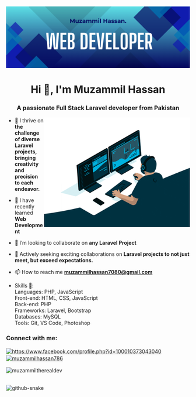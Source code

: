 ![logo](https://github.com/MuzammilTheRealDev/MuzammilTheRealDev/blob/main/My%20Header.png)
<h1 align="center">Hi 👋, I'm Muzammil Hassan</h1>
<h3 align="center">A passionate Full Stack Laravel developer from Pakistan</h3>
    <img src="giphy.gif"   align="right" width="400px" alt="">
    
- 👀 I thrive on **the challenge of diverse Laravel projects, bringing creativity and precision to each endeavor.**

- 🌱 I have recently learned **Web Development**

- 💞️ I’m looking to collaborate on **any Laravel Project**

- 💼 Actively seeking exciting collaborations on **Laravel projects to not just meet, but exceed expectations.**

- 📫 How to reach me **muzammilhassan7080@gmail.com**

- Skills 🚀: <br>
Languages: PHP, JavaScript <br>
Front-end: HTML, CSS, JavaScript <br>
Back-end: PHP  <br>
Frameworks: Laravel, Bootstrap <br>
Databases: MySQL <br>
Tools:  Git, VS Code, Photoshop  <br>

<h3 align="left">Connect with me:</h3>
<p align="left">
<a href="https://fb.com/https://www.facebook.com/profile.php?id=100010373043040" target="blank"><img align="center" src="https://raw.githubusercontent.com/rahuldkjain/github-profile-readme-generator/master/src/images/icons/Social/facebook.svg" alt="https://www.facebook.com/profile.php?id=100010373043040" height="30" width="40" /></a>
<a href="https://instagram.com/muzammilhassan786" target="blank"><img align="center" src="https://raw.githubusercontent.com/rahuldkjain/github-profile-readme-generator/master/src/images/icons/Social/instagram.svg" alt="muzammilhassan786" height="30" width="40" /></a>
</p>




<p><img align="center" src="https://github-readme-stats.vercel.app/api/top-langs?username=muzammiltherealdev&show_icons=true&locale=en&layout=compact" alt="muzammiltherealdev" /></p>

<br clear="both">


  <img alt="github-snake" src="https://cdn.jsdelivr.net/gh/aayushchouhan24/aayushchouhan24@output/github-contribution-grid-snake-dark.svg" />
